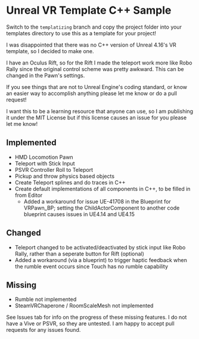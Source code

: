 # Unreal VR Template C++ Sample

Switch to the `templatizing` branch and copy the project folder into your templates directory to use this as a template for your project!

I was disappointed that there was no C++ version of Unreal 4.16's VR template, so I decided to make one.

I have an Oculus Rift, so for the Rift I made the teleport work more like Robo Rally since the original control scheme was pretty awkward. This can be changed in the Pawn's settings.

If you see things that are not to Unreal Engine's coding standard, or know an easier way to accomplish anything please let me know or do a pull request!

I want this to be a learning resource that anyone can use, so I am publishing it under the MIT License but if this license causes an issue for you please let me know!

## Implemented
- HMD Locomotion Pawn
- Teleport with Stick Input
- PSVR Controller Roll to Teleport
- Pickup and throw physics based objects
- Create Teleport splines and do traces in C++
- Create default implementations of all components in C++, to be filled in from Editor
  - Added a workaround for issue UE-41708 in the Blueprint for VRPawn_BP; setting the ChildActorComponent to another code blueprint causes issues in UE4.14 and UE4.15

## Changed
- Teleport changed to be activated/deactivated by stick input like Robo Rally, rather than a seperate button for Rift (optional)
- Added a workaround (via a blueprint) to trigger haptic feedback when the rumble event occurs since Touch has no rumble capability

## Missing
- Rumble not implemented
- SteamVRChaperone / RoomScaleMesh not implemented

See Issues tab for info on the progress of these missing features. I do not have a Vive or PSVR, so they are untested. I am happy to accept pull requests for any issues found.
